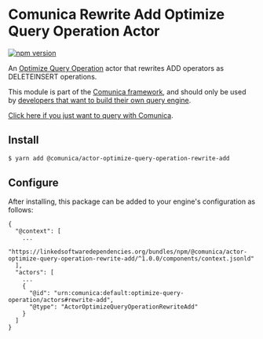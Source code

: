 # Comunica Rewrite Add Optimize Query Operation Actor

[![npm version](https://badge.fury.io/js/%40comunica%2Factor-optimize-query-operation-rewrite-add.svg)](https://www.npmjs.com/package/@comunica/actor-optimize-query-operation-rewrite-add)

An [Optimize Query Operation](https://github.com/comunica/comunica/tree/master/packages/bus-optimize-query-operation) actor
that rewrites ADD operators as DELETEINSERT operations.

This module is part of the [Comunica framework](https://github.com/comunica/comunica),
and should only be used by [developers that want to build their own query engine](https://comunica.dev/docs/modify/).

[Click here if you just want to query with Comunica](https://comunica.dev/docs/query/).

## Install

```bash
$ yarn add @comunica/actor-optimize-query-operation-rewrite-add
```

## Configure

After installing, this package can be added to your engine's configuration as follows:
```text
{
  "@context": [
    ...
    "https://linkedsoftwaredependencies.org/bundles/npm/@comunica/actor-optimize-query-operation-rewrite-add/^1.0.0/components/context.jsonld"  
  ],
  "actors": [
    ...
    {
      "@id": "urn:comunica:default:optimize-query-operation/actors#rewrite-add",
      "@type": "ActorOptimizeQueryOperationRewriteAdd"
    }
  ]
}
```
